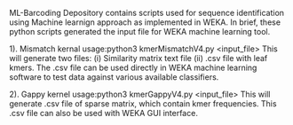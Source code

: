 ML-Barcoding
Depository contains scripts used for sequence identification using Machine learnign approach as implemented in WEKA. In brief, these
python scripts generated the input file for WEKA machine learning tool. 

1). Mismatch kernal
  usage:python3 kmerMismatchV4.py <input_file> <value of L> <value of K> <value of M>
  This will generate two files: (i) Similarity matrix text file (ii) .csv file with leaf kmers. The .csv file can be used directly in WEKA machine learning software to test data against various available classifiers.

2). Gappy kernel
  usage:python3 kmerGappyV4.py <input_file> <value of L> <value of K> <value of M>
  This will generate .csv file of sparse matrix, which contain kmer frequencies. This .csv file can also be used with WEKA GUI interface. 
  
  
